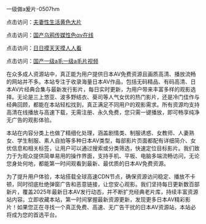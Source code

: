 一级做a爰片-0507hm


点击访问：<a href="https://gda-c7m.pages.dev/">夫妻性生活黄色大片</a>

点击访问：<a href="https://bsdf-5f5.pages.dev/">国产乌鸦传媒性色αv在线</a>

点击访问：<a href="https://tfda.pages.dev/">日日摸天天摸人人看</a>

点击访问：<a href="https://gsd-agv.pages.dev/">国产一级a毛一级a毛片视频</a>



在众多成人资源站中，真正能为用户提供日本AV免费资源且画质高清、播放流畅的网站并不多。本站专注于收录海量日本AV作品，包括无码精品、有码高清、日本AV片经典合集与最新发行影片，每日实时更新，为用户带来丰富多样的观影选择。无论是三上悠亚、波多野结衣、葵司等人气女优的热门影片，还是冷门佳作与经典回顾，都能在本站轻松找到，真正满足不同用户的观影需求。所有资源均支持高清在线播放与高速下载，无需注册、永久免费，您只需一键播放，即可畅享纯净无广告的观影体验。

本站在内容分类上也做了精细化处理，涵盖剧情类、制服诱惑、女教师、人妻熟女、学生制服、素人自拍等多种日本AV类型，每部影片页面都配有详细简介、女优信息和相关标签，让用户可以通过搜索或分类筛选，快速定位目标影片。我们致力于为观众提供简单易用的操作界面，支持手机、平板、电脑多端流畅访问，无论您身处何地，都能第一时间观看到最新、最优质的日本AV免费资源。

为了提升用户体验，本站搭载全球高速CDN节点，确保资源访问稳定、播放不卡顿，同时彻底杜绝弹窗广告和恶意链接，让您安心观影。我们坚持每日更新数百部新片，覆盖2025年最新日本AV发行动态，并不断扩充经典老片库，持续丰富资源站内容。立即收藏本站，第一时间掌握最新资源更新，发现更多日本AV精彩影片！如果您正在寻找一个真正免费、高速、无广告干扰的日本AV资源站，本站必将成为您的首选平台。




<span style="display:none;">[Canonical link](https://github.com/cc74549/35058 ）</span>
